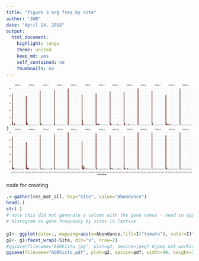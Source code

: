 ```yaml
---
title: "figure 3 arg freq by site"
author: "JWB"
date: "April 24, 2018"
output: 
  html_document:
    highlight: tango
    theme: united
    keep_md: yes
    self_contained: no
    thumbnails: no
---
```

![Figure 3: ARG frequency by Site - created using ggplot2 after structuring the data using the gather function of tidyr](AGRhisto.jpg)

code for creating

```r
.<-gather(res_mat_all, key="Site", value="Abundance")
head(.)
str(.)
# note this did not generate a column with the gene names - need to append this code perhaps eventually, but really not important to see the distribution on the frequency of gene counts
# histogram on gene frequency by sites in lattice 

g1<- ggplot(data=., mapping=aes(x=Abundance,fill=I("tomato"), color=I("black"))) + geom_histogram()+ theme_minimal()
g2<- g1+facet_wrap(~Site, dir="v", nrow=2)
#ggsave(filename="AGRhisto.jpg", plot=g2, device=jpeg) #jpeg not working
ggsave(filename="AGRhisto.pdf", plot=g2, device=pdf, width=40, height=20, units="cm", dpi=300) #posted to project web page
```
